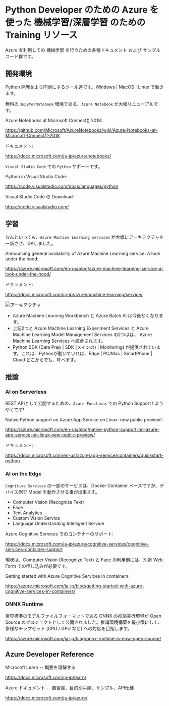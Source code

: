 # Python Developer のための Azure を使った 機械学習/深層学習 のための Training リソース
Azure を利用しての 機械学習 を行うための各種ドキュメント および サンプルコード群です。

## 開発環境

Python 開発をより円滑にするツール達です。Windows | MacOS | Linux で動きます。

無料の `JupyterNotebook` 環境である、`Azure Notebook` が大幅リニューアルです。

Azure Notebooks at Microsoft Connect() 2018:

https://github.com/Microsoft/AzureNotebooks/wiki/Azure-Notebooks-at-Microsoft-Connect()-2018

ドキュメント:

https://docs.microsoft.com/ja-jp/azure/notebooks/


`Visual Studio Code` での `Python` サポートです。

Python in Visual Studio Code:

https://code.visualstudio.com/docs/languages/python

Visual Studio Code の Download:

https://code.visualstudio.com/


## 学習

なんといっても、`Azure Machine Learning services` が大幅にアーキテクチャを一新させ、GAしました。

Announcing general availability of Azure Machine Learning service: A look under the hood:

https://azure.microsoft.com/en-us/blog/azure-machine-learning-service-a-look-under-the-hood/

ドキュメント:

https://docs.microsoft.com/ja-jp/azure/machine-learning/service/

![アーキテクチャ](https://docs.microsoft.com/ja-jp/azure/machine-learning/service/media/concept-azure-machine-learning-architecture/workflow.png)

- Azure Machine Learning Workbench と Azure Batch AI は今後なくなります。
- 上記2つと Azure Machine Learning Experiment Services と Azure Machine Learning Model Management Services の2つはは、 Azure Machine Learning Services へ統合されます。
- Python SDK (Data Prep | SDK (メインの) | Monitoring) が提供されています。これは、Pythonが動いていれば、Edge | PC/Mac | SmartPhone | Cloud どこからでも、呼べます。


## 推論

### AI on Serverless

REST APIとして公開するための、`Azure Functions` での Python Support ! ようやくです!

Native Python support on Azure App Service on Linux: new public preview!:

https://azure.microsoft.com/en-us/blog/native-python-support-on-azure-app-service-on-linux-new-public-preview/


ドキュメント:

https://docs.microsoft.com/en-us/azure/app-service/containers/quickstart-python

### AI on the Edge

`Cognitive Services` の一部のサービスは、Docker Container ベースですが、デバイス側で Model を動作させる事が出来ます。

- Computer Vision (Recognize Text)
- Face
- Text Analytics
- Custom Vision Service
- Language Understanding Intelligent Service

Azure Cognitive Services でのコンテナーのサポート:

https://docs.microsoft.com/ja-jp/azure/cognitive-services/cognitive-services-container-support

現状は、Computer Vision (Recognize Text) と Face の利用前には、別途 Web Form での申し込みが必要です。

Getting started with Azure Cognitive Services in containers:
    
https://azure.microsoft.com/ja-jp/blog/getting-started-with-azure-cognitive-services-in-containers/

### ONNX Runtime

業界標準のモデルファイルフォーマットである ONNX の推論実行環境が Open Source のプロジェクトとして公開されました。推論環境構築を最小限にして、多様なチップセット (CPU / GPU など) への対応を目指します。

https://azure.microsoft.com/ja-jp/blog/onnx-runtime-is-now-open-source/

## Azure Developer Reference

Microsoft Learn -- 概要を理解する

https://docs.microsoft.com/ja-jp/learn/

Azure ドキュメント -- 自習書、目的別手順、サンプル、API仕様

https://docs.microsoft.com/ja-jp/azure/